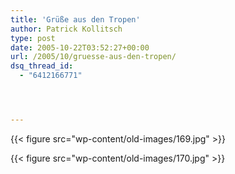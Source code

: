 ```yaml
---
title: 'Grüße aus den Tropen'
author: Patrick Kollitsch
type: post
date: 2005-10-22T03:52:27+00:00
url: /2005/10/gruesse-aus-den-tropen/
dsq_thread_id:
  - "6412166771"




---
```

{{< figure src="wp-content/old-images/169.jpg" >}}
  
{{< figure src="wp-content/old-images/170.jpg" >}}
